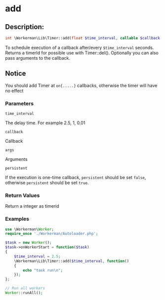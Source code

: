 # add
## Description:
```php
int \Workerman\Lib\Timer::add(float $time_interval, callable $callback [,$args = array(), bool $persistent = true])
```
To schedule execution of a callback after/every ```$time_interval``` seconds. Returns a timerId for possible use with Timer::del(). Optionally you can also pass arguments to the callback.

## Notice
You should add Timer at ```on{.....}``` callbacks, otherwise the timer will have no effect


### Parameters
``` time_interval ```

The delay time. For example 2.5, 1, 0.01


``` callback ```

Callback

``` args ```

Arguments

``` persistent ```

If the execution is one-time callback, ``` persistent ``` should be set ```false```, otherwise ``` persistent ``` should be set ```true```.

### Return Values
Return a integer as timerid

### Examples
```php
use \Workerman\Worker;
require_once './Workerman/Autoloader.php';

$task = new Worker();
$task->onWorkerStart = function($task)
{
    $time_interval = 2.5;
    \Workerman\Lib\Timer::add($time_interval, function()
    {
        echo "task run\n";
    });
};

// Run all workers
Worker::runAll();

```
